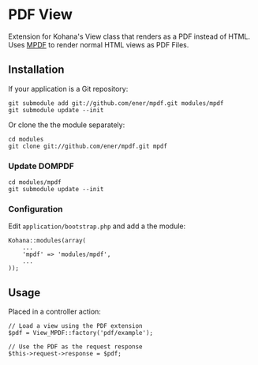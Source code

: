# PDF View

Extension for Kohana's View class that renders as a PDF instead of HTML. Uses [MPDF](http://code.google.com/p/dompdf/) to render normal HTML views as PDF Files.

## Installation

If your application is a Git repository:

    git submodule add git://github.com/ener/mpdf.git modules/mpdf
    git submodule update --init

Or clone the the module separately:

    cd modules
    git clone git://github.com/ener/mpdf.git mpdf

### Update DOMPDF

    cd modules/mpdf
    git submodule update --init

### Configuration

Edit `application/bootstrap.php` and add a the module:

    Kohana::modules(array(
        ...
        'mpdf' => 'modules/mpdf',
        ...
    ));

## Usage

Placed in a controller action:

    // Load a view using the PDF extension
    $pdf = View_MPDF::factory('pdf/example');
    
    // Use the PDF as the request response
    $this->request->response = $pdf;



